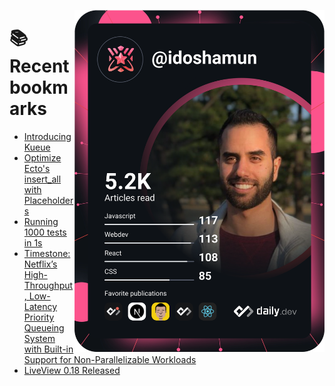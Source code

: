 <a href="https://app.daily.dev/idoshamun"><img src="https://raw.githubusercontent.com/idoshamun/idoshamun/devcard/devcard.svg" align='right' width="400" alt="Ido Shamun's Dev Card"/></a>

# 📚 Recent bookmarks
<!-- BOOKMARKS:START -->
- [Introducing Kueue](https://app.daily.dev/posts/iXUOl-GKp?utm_source=rss&utm_medium=bookmarks&utm_campaign=28849d86070e4c099c877ab6837c61f0)
- [Optimize Ecto&#39;s insert_all with Placeholders](https://app.daily.dev/posts/UB2EzMYNI?utm_source=rss&utm_medium=bookmarks&utm_campaign=28849d86070e4c099c877ab6837c61f0)
- [Running 1000 tests in 1s](https://app.daily.dev/posts/pmHL6gl6L?utm_source=rss&utm_medium=bookmarks&utm_campaign=28849d86070e4c099c877ab6837c61f0)
- [Timestone: Netflix’s High-Throughput, Low-Latency Priority Queueing System with Built-in Support for Non-Parallelizable Workloads](https://app.daily.dev/posts/k_9SEq2bt?utm_source=rss&utm_medium=bookmarks&utm_campaign=28849d86070e4c099c877ab6837c61f0)
- [LiveView 0.18 Released](https://app.daily.dev/posts/-jDK_Jv7n?utm_source=rss&utm_medium=bookmarks&utm_campaign=28849d86070e4c099c877ab6837c61f0)
<!-- BOOKMARKS:END -->
